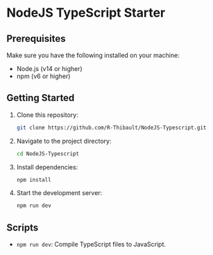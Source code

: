 # NodeJS TypeScript Starter

## Prerequisites

Make sure you have the following installed on your machine:

- Node.js (v14 or higher)
- npm (v6 or higher)

## Getting Started

1. Clone this repository:

   ```bash
   git clone https://github.com/R-Thibault/NodeJS-Typescript.git
   ```

2. Navigate to the project directory:

   ```bash
   cd NodeJS-Typescript
   ```

3. Install dependencies:

   ```bash
   npm install
   ```

4. Start the development server:

   ```bash
   npm run dev
   ```

## Scripts

- `npm run dev`: Compile TypeScript files to JavaScript.
